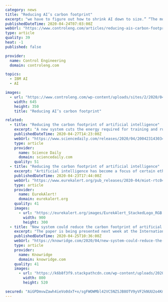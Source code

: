 ```yaml
---
category: news
title: "Reducing AI’s carbon footprint"
excerpt: "we have to figure out how to shrink AI down to size.” “The model is really compact. I am very excited to see OFA can keep pushing the boundary of efficient deep learning on edge devices,” said Chuang Gan, a researcher at the MIT-IBM Watson AI Lab and co-author of the paper. “If rapid progress in AI is to continue, we need to reduce its ..."
publishedDateTime: 2020-04-24T07:03:00Z
webUrl: "https://www.controleng.com/articles/reducing-ais-carbon-footprint/"
type: article
quality: 39
heat: -1
published: false

provider:
  name: Control Engineering
  domain: controleng.com

topics:
  - IBM AI
  - AI

images:
  - url: "https://www.controleng.com/wp-content/uploads/sites/2/2020/04/CTL2004_WEB_IMG_MIT_EnergyEfficient_AI-Slider.jpg"
    width: 645
    height: 350
    title: "Reducing AI’s carbon footprint"

related:
  - title: "Reducing the carbon footprint of artificial intelligence"
    excerpt: "A new system cuts the energy required for training and running neural networks. Artificial intelligence has become a focus of certain ethical concerns, but it also has some major sustainability issues."
    publishedDateTime: 2020-04-27T14:23:00Z
    webUrl: "https://www.sciencedaily.com/releases/2020/04/200423143034.htm"
    type: article
    provider:
      name: Science Daily
      domain: sciencedaily.com
    quality: 51
  - title: "Reducing the carbon footprint of artificial intelligence"
    excerpt: "Artificial intelligence has become a focus of certain ethical concerns, but it also has some major sustainability issues. Last June, researchers at the University of Massachusetts at Amherst released a startling report estimating that the amount of power required for training and searching a certain neural network architecture involves the ..."
    publishedDateTime: 2020-04-23T17:44:00Z
    webUrl: "https://www.eurekalert.org/pub_releases/2020-04/miot-rtc042320.php"
    type: article
    provider:
      name: EurekAlert!
      domain: eurekalert.org
    quality: 41
    images:
      - url: "https://eurekalert.org/images/EurekAlert_StackedLogo_RGB.jpg"
        width: 900
        height: 300
  - title: "New system could reduce the carbon footprint of artificial intelligence"
    excerpt: "The paper is being presented next week at the International Conference on Learning Representations. Joining Han on the paper are four undergraduate and graduate students from EECS, MIT-IBM Watson AI Lab, and Shanghai Jiao Tong University. Creating a “once-for-all” network The researchers built the system on a recent AI advance called AutoML ..."
    publishedDateTime: 2020-04-25T10:36:00Z
    webUrl: "https://knowridge.com/2020/04/new-system-could-reduce-the-carbon-footprint-of-artificial-intelligence/"
    type: article
    provider:
      name: Knowridge
      domain: knowridge.com
    quality: 41
    images:
      - url: "https://k6b8f3f9.stackpathcdn.com/wp-content/uploads/2020/04/New-system-could-reduce-the-carbon-footprint-of-artificial-intelligence.jpg"
        width: 800
        height: 520

secured: "AiGPDmvwZawh4ieVo0dxT+x/sgFWOWMbl42VC5NZSJB8OTV9yVF2kNUU2o4KmQE+4e+F8yZZ4DVm5CmVnObwNwfzDHtXfBiFjuTxHrC2nqaZDNPLc1iLbKSnmQL2AFV3+O14d4xd5cW1RKm7rb2lzJbP8WuANrtSOwZ2fZRFbUbGp+OqGMXKlfxqIiNvKs12jYwPTHrox7adyYLi/57hP0D1QkqcqlZ13lhC4GtT4d+uarLBl8tIa26QM0mhzxQ8i8G8EUVia4PPd1AyILgx+sjd8Fm0Co+setZhyIgIYgncFPPaogH+9DaYdPoe3HLgrQ9tJRA35xqs5PO4fC/U0e5I7Cwki+70HHgAVmp5aA5oNAnJxpROMZSh42FuIGz+U5XX6Rkf+qGjXYf0mm7zN8oLRC2GaR4oyprfHVSc1QK+ktiVNrEC0d9iKVaPFRiUbp3GCUhCn+Fj+3kBB7LQdB9XeOxuMorUk7fT9pmtbVw=;ScBF+PW1tUDrvQrrH1Wvxg=="
---
```


